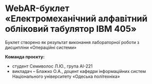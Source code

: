 # WebAR-буклет «Електромеханічний алфавітний обліковий табулятор IBM 405»
Буклет створено як результат виконання лабораторної роботи з дисципліни «Операційні системи»

**Команда проєкту:**
- студент Семиволос Л.Ю., група АІ-221
- викладач – Блажко О.А., доцент кафедри інформаційних систем Національного університету «Одеська політехніка»
